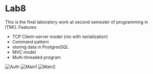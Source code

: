 # Lab8
This is the final laboratory work at second semester of programming in ITMO.
Features:
* TCP Client–server model (nio with serialization)
* Command pattern
* storing data in PostgresSQL
* MVC model
* Multi-threaded program

![Auth](/auth.png)
![Main1](/main1.png)
![Main2](/main2.png)
